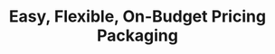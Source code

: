 ---
title: Easy, Flexible, On-Budget Pricing Packaging
excerpt: Our packages are made to keep things simple and predictable.
description1: Typically, getting pricing for video projects are all over the board. Our packages are made to keep things simple and predictable.
description2: Whether you're looking to film your video content, to create a graphical animation video, or for an ongoing partner with a subscription, we have an option that will fit your needs.
video: ../../src/assets/videos/microscope.mov
vidtype: video/mp4
bgImage: ../../src/assets/images/peopleComputer.jpg
bgImageAlt: Two people looking at a laptop
draft: false
---